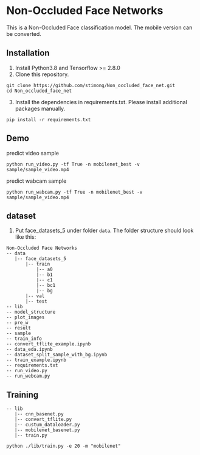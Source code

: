 # Non-Occluded Face Networks

This is a Non-Occluded Face classification model. The mobile version can be converted.

## Installation
1. Install Python3.8 and Tensorflow >= 2.8.0
2. Clone this repository.
```
git clone https://github.com/stimong/Non_occluded_face_net.git
cd Non_occluded_face_net
```
3. Install the dependencies in requirements.txt. Please install additional packages manually.
```
pip install -r requirements.txt
```

## Demo
predict video sample
```
python run_video.py -tf True -n mobilenet_best -v sample/sample_video.mp4
```

predict wabcam sample
```
python run_wabcam.py -tf True -n mobilenet_best -v sample/sample_video.mp4
```

## dataset

1. Put face_datasets_5 under folder `data`. The folder structure should look like this:
````
Non-Occluded Face Networks
-- data
   |-- face_datasets_5
       |-- train
           |-- a0   
           |-- b1  
           |-- c1   
           |-- bc1 
           |-- bg             
       |-- val
       |-- test
-- lib
-- model_structure
-- plot_images
-- pre_w
-- result
-- sample
-- train_info
-- convert_tflite_example.ipynb
-- data_eda.ipynb
-- dataset_split_sample_with_bg.ipynb
-- train_example.ipynb
-- requirements.txt
-- run_video.py
-- run_webcam.py
````

## Training
````
-- lib
   |-- cnn_basenet.py
   |-- convert_tflite.py
   |-- custum_dataloader.py
   |-- mobilenet_basenet.py
   |-- train.py
````
```
python ./lib/train.py -e 20 -m "mobilenet"

```